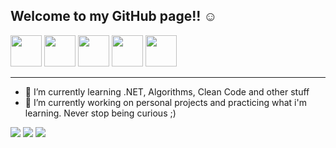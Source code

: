 ##  Welcome to my GitHub page!! ☺️
<!--
<div>
  <img height="200em" src="https://github-readme-stats.vercel.app/api?username=JoaoPito&show_icons=true&title_color=11111b&text_color=11111b&ring_color=11111b&bg_color=30,74c7ec,94e2d5,cba6f7&rank_icon=github&border_radius=16&border_color=11111b&custom_title=Stats" />
  <img height="200em" src="https://github-readme-stats.vercel.app/api/top-langs/?username=JoaoPito&layout=donut&title_color=11111b&text_color=11111b&bg_color=30,74c7ec,94e2d5,cba6f7&hide=assembly&border_radius=16&border_color=11111b&langs_count=3" />
</div>
-->
<img height="50em" src="https://cdn.jsdelivr.net/gh/devicons/devicon/icons/csharp/csharp-original.svg" /> <img height="50em" src="https://cdn.jsdelivr.net/gh/devicons/devicon/icons/python/python-original.svg" /> <img height="50em" src="https://cdn.jsdelivr.net/gh/devicons/devicon/icons/blender/blender-original.svg" /> <img height="50em" src="https://cdn.jsdelivr.net/gh/devicons/devicon/icons/linux/linux-original.svg" /> <img height="50em" src="https://cdn.jsdelivr.net/gh/devicons/devicon/icons/unity/unity-original.svg" />


---

- 🌱 I’m currently learning .NET, Algorithms, Clean Code and other stuff
- 🔭 I’m currently working on personal projects and practicing what i'm learning. Never stop being curious ;)

<a href = "mailto:joao.dantaspito@gmail.com"><img src="https://img.shields.io/badge/-Gmail-%23333?style=for-the-badge&logo=gmail&logoColor=white" target="_blank"></a>
<a href = "mailto:joao.pito@hotmail.com"><img src="https://img.shields.io/badge/-Outlook-%23333?style=for-the-badge&logo=microsoft&logoColor=white" target="_blank"></a>
<a href="https://www.linkedin.com/in/JoaoPito" target="_blank"><img src="https://img.shields.io/badge/-LinkedIn-%230077B5?style=for-the-badge&logo=linkedin&logoColor=white" target="_blank"></a> 

<!--
**JoaoPito/JoaoPito** is a ✨ _special_ ✨ repository because its `README.md` (this file) appears on your GitHub profile.

Here are some ideas to get you started:

- 🔭 I’m currently working on ...
- 🌱 I’m currently learning ...
- 👯 I’m looking to collaborate on ...
- 🤔 I’m looking for help with ...
- 💬 Ask me about ...
- 📫 How to reach me: ...
- 😄 Pronouns: ...
- ⚡ Fun fact: ...
-->
